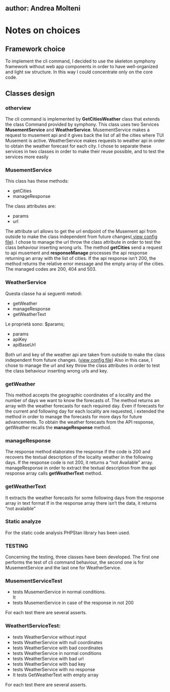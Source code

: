 ## author: Andrea Molteni

# Notes on choices

## **Framework choice**
To implement the cli command, I decided to use the skeleton symphony framework without web app components in order to have well-organized and light sw structure.
In this way I could concentrate only on the core code.

## **Classes design**

### **otherview**
The cli command is implemented by **GetCitiesWeather** class that extends the class Command provided by symphony. This class uses two Services **MusementService** and **WeatherService**.
MusementService makes a request to musement api and it gives back the list of all the cities where TUI Musement is active. 
WeatherService makes requests to weather api in order to obtain the weather forecast for each city.
I chose to separate these services in two classes in order to make their reuse possible, and to test the services more easily 

### **MusementService**
This class has these methods:
- getCities
- manageResponse

The class attributes are:
- params
- url

The attribute url allows to get the url endpoint of the Musement api from outside to make the class independent from future changes([ view config file](../config/services.yaml)).
I chose to manage the url throw the class attribute in order to test the class behaviour inserting wrong urls.
The method **getCities** send a request to api musement and **responseManage** processes the api response returning an array with the list of cities.
If the api response isn’t 200, the method returns the relative error message and the empty array of the cities. 
The managed codes are 200, 404 and 503.

### **WeatherService**
Questa classe ha ai seguenti metodi:
- getWeather
- manageResponse
- getWeatherText

Le proprietà sono:
$params;
- params
- apiKey
- apiBaseUrl

Both url and key of the weather api are taken from outside to make the class independent from future changes. ([view config file](../config/services.yaml))
Also in this case, I chose to manage the url and key throw the class attributes in order to test the class behaviour inserting wrong urls and key.

### getWeather
This method accepts the geographic coordinates of a locality and the number of days we want to know the forecasts of. The method returns an array with the weather forecasts for each required day.
Even if forecasts for the current and following day for each locality are requested, i extended the method in order to manage the forecasts for more days for future advancements.
To obtain the weather forecasts from the API response, getWeather recalls the **manageResponse** method.

### manageResponse
The response method elaborates the response if the code is 200 and recovers the textual description of the locality weather in the following days. If the response code is not 200, it returns a “not Available” array. manageResponse in order to extract the textual description from the api response array calls **getWeatherText** method. 

### getWeatherText
It extracts the weather forecasts for some following days from the response array in text format
If in the response array there isn’t the data, it returns “not avalaible”

### **Static analyze**
For the static code analysis PHPStan library has been used.

### **TESTING**
Concerning the testing, three classes have been developed. The first one performs the test of cli command behaviour, the second one is for MusementService and the last one for WeatherService.

### MusementServiceTest
- tests MusemenService in normal conditions. <br>
It 
- tests MusemenService in case of the response in not 200

For each test there are several asserts.

### WeathertServiceTest:
- tests WeatherService without input <br>
- tests WeatherService with null coordinates <br>
- tests WeatherService with bad coordinates <br>
- tests WeatherService in normal conditions <br>
- tests WeatherService with bad url <br>
- tests WeatherService with bad key <br>
- tests WeatherService with no response <br>
- It tests GetWeatherText with empty array <br>

For each test there are several asserts.









